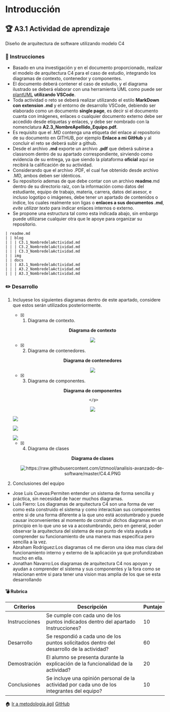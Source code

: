 # Introducción

## :trophy: A3.1 Actividad de aprendizaje

Diseño de arquitectura de software utilizando modelo C4

### :blue_book: Instrucciones

- Basado en una investigación y en el documento proporcionado, realizar el modelo de arquitectura C4 para el caso de estudio, integrando los diagramas de contexto, contenedor y componentes.
- El documento deberá contener el caso de estudio, y el diagrama ilustrado se deberá elaborar con una herramienta UML como puede ser [plantUML](https://github.com/LeonardoEnriquez/plantuml-1) **utilizando VSCode**.
- Toda actividad o reto se deberá realizar utilizando el estilo **MarkDown con extension .md** y el entorno de desarrollo VSCode, debiendo ser elaborado como un documento **single page**, es decir si el documento cuanta con imágenes, enlaces o cualquier documento externo debe ser accedido desde etiquetas y enlaces, y debe ser nombrado con la nomenclatura **A2.3_NombreApellido_Equipo.pdf.**
- Es requisito que el .MD contenga una etiqueta del enlace al repositorio de su documento en GITHUB, por ejemplo **Enlace a mi GitHub** y al concluir el reto se deberá subir a github.
- Desde el archivo **.md** exporte un archivo **.pdf** que deberá subirse a classroom dentro de su apartado correspondiente, sirviendo como evidencia de su entrega, ya que siendo la plataforma **oficial** aquí se recibirá la calificación de su actividad.
- Considerando que el archivo .PDF, el cual fue obtenido desde archivo .MD, ambos deben ser idénticos.
- Su repositorio ademas de que debe contar con un archivo **readme**.md dentro de su directorio raíz, con la información como datos del estudiante, equipo de trabajo, materia, carrera, datos del asesor, e incluso logotipo o imágenes, debe tener un apartado de contenidos o indice, los cuales realmente son ligas o **enlaces a sus documentos .md**, _evite utilizar texto_ para indicar enlaces internos o externo.
- Se propone una estructura tal como esta indicada abajo, sin embargo puede utilizarse cualquier otra que le apoye para organizar su repositorio.

``` 
| readme.md
| | blog
| | | C3.1_NombredelaActividad.md
| | | C3.2_NombredelaActividad.md
| | | C3.3_NombredelaActividad.md
| | img
| | docs
| | | A3.1_NombredelaActividad.md
| | | A3.2_NombredelaActividad.md
| | | A3.3_NombredelaActividad.md
```

### :pencil2: Desarrollo

1. Incluyese los siguientes diagramas dentro de este apartado, considere que estos serán utilizados posteriormente.
   
   - [x] 1. Diagrama de contexto.

       <div align="center">
      <p> 
         <strong>Diagrama de contexto</strong>
      </p>
      <img src="https://raw.githubusercontent.com/iztmool/analisis-avanzado-de-software/master/C4_C1%20(1).png">
   </div>
   
   - [x] 2. Diagrama de contenedores.

       <div align="center">
      <p> 
         <strong>Diagrama de contenedores</strong>
      </p>
      <img src="https://raw.githubusercontent.com/iztmool/analisis-avanzado-de-software/master/C4_C2%20(1).png">
   </div>
   
   - [x] 3. Diagrama de componentes.

       <div align="center">
      <p> 
         <strong>Diagrama de componentes</strong>
         
          </p>
      <img src="https://raw.githubusercontent.com/iztmool/analisis-avanzado-de-software/master/image%20(3).png">
   </div>
         
         
      </p>
      <img src="https://raw.githubusercontent.com/iztmool/analisis-avanzado-de-software/master/C4_C3.png">
   </div>
   
   </p>
      <img src="https://raw.githubusercontent.com/iztmool/analisis-avanzado-de-software/master/C4_C2%20(2).png">
   </div>
   
   </p>
    <img src="https://raw.githubusercontent.com/iztmool/analisis-avanzado-de-software/master/C4_IOT.png">
   </div>
   
   
   - [x] 4. Diagrama de clases

       <div align="center">
      <p> 
         <strong>Diagrama de clases</strong>
      </p>
      <img alt="https://raw.githubusercontent.com/iztmool/analisis-avanzado-de-software/master/C4.4.PNG">
   </div>
   
  
2. Conclusiones del equipo

* Jose Luis Cuevas:Permiten entender un sistema de forma sencilla y práctica, sin necesidad de hacer muchos diagramas.
* Luis Fierro: Los diagramas de arquitectura C4 son una forma de ver como esta construido el sistema y como interactúan sus componentes entre si de una forma diferente a la que uno está acostumbrado y puede causar inconvenientes al momento de construir dichos diagramas en un principio en lo que uno se va a acostumbrando, pero en general, poder observar la arquitectura del sistema de ese punto de vista ayuda a comprender su funcionamiento de una manera mas especifica pero sencilla a la vez.
* Abraham Rodriguez:Los diagramas c4 me dieron una idea mas clara del funcionamiento interno y externo de la aplicación ya que profundizaban mucho en ella.
* Jonathan Navarro:Los diagramas de arquitectura C4 nos apoyan y ayudan a comprender el sistema y sus componentes y la fora como se relacionan entre si para tener una vision mas amplia de los que se esta desarrollando




#### :bomb: Rubrica

| Criterios     | Descripción                                                                                  | Puntaje |
| ------------- | -------------------------------------------------------------------------------------------- | ------- |
| Instrucciones | Se cumple con cada uno de los puntos indicados dentro del apartado Instrucciones?            | 10      |  | 5 |
| Desarrollo    | Se respondió a cada uno de los puntos solicitados dentro del desarrollo de la actividad?     | 60      |
| Demostración  | El alumno se presenta durante la explicación de la funcionalidad de la actividad?            | 20      |
| Conclusiones  | Se incluye una opinión personal de la actividad  por cada uno de los integrantes del equipo? | 10      |

:house: [Ir a metodología ágil](../docs/D3.0_MetodologiaAgil.md)
<a href="https://https://github.com/iztmool/analisis-avanzado-de-software/blob/master/A3.1_JonathanNavarro_softonic.md" target="_blank">GitHub</a>
